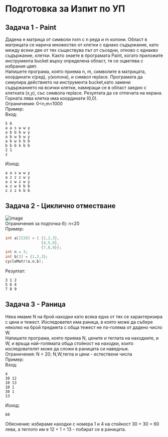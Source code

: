 # Подготовка за Изпит по УП

## Задача 1 - Paint
Дадена е матрица от символи nxm с n реда и m колони. Област в матрицата се нарича множество от клетки с еднако съдържание, като между всеки две от тях съществува път от
съседни, отново с еднакво съдържание, клетки. Както знаете в програмата Paint, когато приложите инструмента bucket върху определена област, тя се оцветява с избрания цвят.  
Напишете програма, която приема n, m, символите в матрицата, координати x(ред), y(колона), и символ replace.
Програмата да симулира действието на инструмента bucket,като замени
съдържанието на всички клетки, намиращи се в област заедно с клетката (x,y), със символа replace.
Резултата да се отпечата на екрана. Горната лява клетка има координати (0,0).  
Ограничения:
0<n,m<1000  
Пример:  
Вход:  
```text
5 6
a a s w w y
a b b b w y
a b w b w y
a b w k b b
b b b k b b
2 1
z
```
Изход: 
```
a a s w w y
a z z z w y
a z w z w y
a z w k b b
z z z k b b
```

## Задача 2 - Циклично отместване
![image](https://user-images.githubusercontent.com/107109124/211842781-dce05c1a-f776-43b6-990e-f3b1579cd485.png)  
Ограничения за подточка б): n<20  
Пример:  
```cpp
int a[][20] = { {1,2,3},
                {4,5,6},
                {7,8,9}};
int n = 3;
int b[3] = {1,2,3};
cycleMatr(a,n,b);
```
Резултат:
```
3 1 2
5 6 4
7 8 9
```

## Задача 3 - Раница
Нека имаме N на брой находки като всяка една от тях се характеризира с цена и тежест.
Изследовател има раница, в която може да събере няколко на брой предмета с обща тежест не по-голяма от дадено число W.    
Напишете програма, която приема N, цените и теглата на находките, и W, и връща най-голямата обща стойност на находки, които изследователят може да сложи в раницата си наведнъж.  
Ограничения: N < 20; N,W,тегла и цени - естествени числа  
Пример:  
Вход:
```
4
30 12
10 13
10 1
30 1
13
```
Изход:
```
60
```
Обяснение: избираме находки с номера 1 и 4 на стойност 30 + 30 = 60 лева, а теглото им е 12 + 1 = 13 - побират се в раницата.
